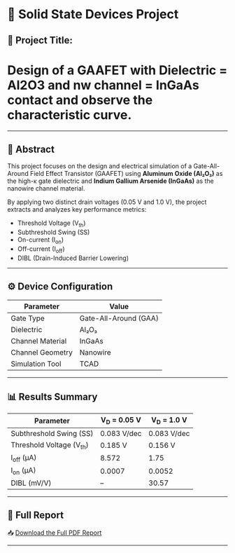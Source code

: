 # 📘 Solid State Devices Project

## 🧪 Project Title:
# Design of a GAAFET with Dielectric = Al2O3 and nw channel = InGaAs contact and observe the characteristic curve.


---

## 📄 Abstract

This project focuses on the design and electrical simulation of a Gate-All-Around Field Effect Transistor (GAAFET) using **Aluminum Oxide (Al₂O₃)** as the high-κ gate dielectric and **Indium Gallium Arsenide (InGaAs)** as the nanowire channel material.

By applying two distinct drain voltages (0.05 V and 1.0 V), the project extracts and analyzes key performance metrics:
- Threshold Voltage (V<sub>th</sub>)
- Subthreshold Swing (SS)
- On-current (I<sub>on</sub>)
- Off-current (I<sub>off</sub>)
- DIBL (Drain-Induced Barrier Lowering)

---

## ⚙️ Device Configuration

| Parameter              | Value                         |
|------------------------|-------------------------------|
| Gate Type              | Gate-All-Around (GAA)         |
| Dielectric             | Al₂O₃                         |
| Channel Material       | InGaAs                |
| Channel Geometry       | Nanowire                      |
| Simulation Tool        | TCAD                          |

---

## 📊 Results Summary

| Parameter                  | V<sub>D</sub> = 0.05 V | V<sub>D</sub> = 1.0 V |
|----------------------------|------------------------|------------------------|
| Subthreshold Swing (SS)    | 0.083 V/dec            | 0.083 V/dec            |
| Threshold Voltage (V<sub>th</sub>) | 0.185 V              | 0.156 V                |
| I<sub>off</sub> (μA)       | 8.572                  | 1.75                   |
| I<sub>on</sub> (μA)        | 0.0007                 | 0.0052                 |
| DIBL (mV/V)                | –                      | 30.57                  |

---

## 📄 Full Report

📥 [Download the Full PDF Report](./Report/Solid_State_Devices_Project_Report.pdf)

---



